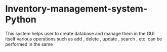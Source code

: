 # Inventory-management-system-Python
This system helps user to create database and manage them in the GUI itself various operations such as add , delete , update , search , etc. can be performed in the same
